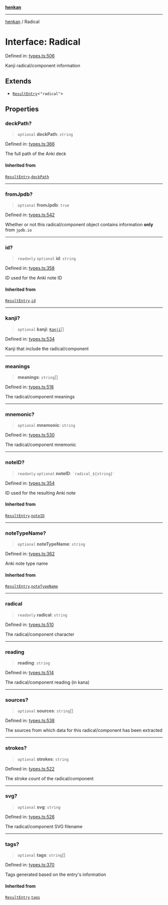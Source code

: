 [**henkan**](../README.md)

***

[henkan](../README.md) / Radical

# Interface: Radical

Defined in: [types.ts:506](https://github.com/Ronokof/Henkan/blob/98f666aefeafaf05969bb220cc1183df13aaacbd/src/types.ts#L506)

Kanji radical/component information

## Extends

- [`ResultEntry`](ResultEntry.md)\<`"radical"`\>

## Properties

### deckPath?

> `optional` **deckPath**: `string`

Defined in: [types.ts:366](https://github.com/Ronokof/Henkan/blob/98f666aefeafaf05969bb220cc1183df13aaacbd/src/types.ts#L366)

The full path of the Anki deck

#### Inherited from

[`ResultEntry`](ResultEntry.md).[`deckPath`](ResultEntry.md#deckpath)

***

### fromJpdb?

> `optional` **fromJpdb**: `true`

Defined in: [types.ts:542](https://github.com/Ronokof/Henkan/blob/98f666aefeafaf05969bb220cc1183df13aaacbd/src/types.ts#L542)

Whether or not this radical/component object contains information **only** from `jpdb.io`

***

### id?

> `readonly` `optional` **id**: `string`

Defined in: [types.ts:358](https://github.com/Ronokof/Henkan/blob/98f666aefeafaf05969bb220cc1183df13aaacbd/src/types.ts#L358)

ID used for the Anki note ID

#### Inherited from

[`ResultEntry`](ResultEntry.md).[`id`](ResultEntry.md#id)

***

### kanji?

> `optional` **kanji**: [`Kanji`](Kanji.md)[]

Defined in: [types.ts:534](https://github.com/Ronokof/Henkan/blob/98f666aefeafaf05969bb220cc1183df13aaacbd/src/types.ts#L534)

Kanji that include the radical/component

***

### meanings

> **meanings**: `string`[]

Defined in: [types.ts:518](https://github.com/Ronokof/Henkan/blob/98f666aefeafaf05969bb220cc1183df13aaacbd/src/types.ts#L518)

The radical/component meanings

***

### mnemonic?

> `optional` **mnemonic**: `string`

Defined in: [types.ts:530](https://github.com/Ronokof/Henkan/blob/98f666aefeafaf05969bb220cc1183df13aaacbd/src/types.ts#L530)

The radical/component mnemonic

***

### noteID?

> `readonly` `optional` **noteID**: `` `radical_${string}` ``

Defined in: [types.ts:354](https://github.com/Ronokof/Henkan/blob/98f666aefeafaf05969bb220cc1183df13aaacbd/src/types.ts#L354)

ID used for the resulting Anki note

#### Inherited from

[`ResultEntry`](ResultEntry.md).[`noteID`](ResultEntry.md#noteid)

***

### noteTypeName?

> `optional` **noteTypeName**: `string`

Defined in: [types.ts:362](https://github.com/Ronokof/Henkan/blob/98f666aefeafaf05969bb220cc1183df13aaacbd/src/types.ts#L362)

Anki note type name

#### Inherited from

[`ResultEntry`](ResultEntry.md).[`noteTypeName`](ResultEntry.md#notetypename)

***

### radical

> `readonly` **radical**: `string`

Defined in: [types.ts:510](https://github.com/Ronokof/Henkan/blob/98f666aefeafaf05969bb220cc1183df13aaacbd/src/types.ts#L510)

The radical/component character

***

### reading

> **reading**: `string`

Defined in: [types.ts:514](https://github.com/Ronokof/Henkan/blob/98f666aefeafaf05969bb220cc1183df13aaacbd/src/types.ts#L514)

The radical/component reading (in kana)

***

### sources?

> `optional` **sources**: `string`[]

Defined in: [types.ts:538](https://github.com/Ronokof/Henkan/blob/98f666aefeafaf05969bb220cc1183df13aaacbd/src/types.ts#L538)

The sources from which data for this radical/component has been extracted

***

### strokes?

> `optional` **strokes**: `string`

Defined in: [types.ts:522](https://github.com/Ronokof/Henkan/blob/98f666aefeafaf05969bb220cc1183df13aaacbd/src/types.ts#L522)

The stroke count of the radical/component

***

### svg?

> `optional` **svg**: `string`

Defined in: [types.ts:526](https://github.com/Ronokof/Henkan/blob/98f666aefeafaf05969bb220cc1183df13aaacbd/src/types.ts#L526)

The radical/component SVG filename

***

### tags?

> `optional` **tags**: `string`[]

Defined in: [types.ts:370](https://github.com/Ronokof/Henkan/blob/98f666aefeafaf05969bb220cc1183df13aaacbd/src/types.ts#L370)

Tags generated based on the entry's information

#### Inherited from

[`ResultEntry`](ResultEntry.md).[`tags`](ResultEntry.md#tags)
